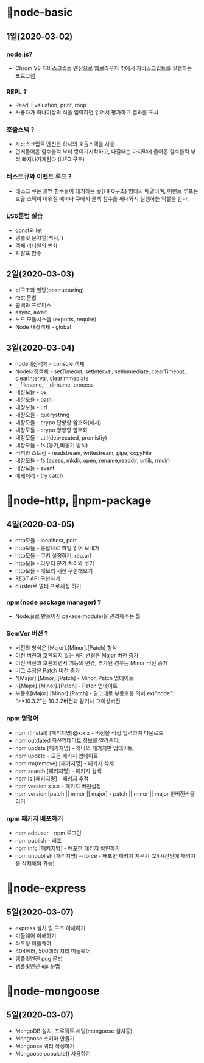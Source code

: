 # 📂node-basic

## 1일(2020-03-02)

### node.js?

- Chrom V8 자바스크립트 엔진으로 웹브라우저 밖에서 자바스크립트를 실행하는 프로그램

### REPL ?

- Read, Evaluation, print, roop
- 사용자가 하나이상의 식을 입력하면 읽어서 평가하고 결과를 표시

### 호출스택 ?

- 자바스크립트 엔진은 하나의 호출스택을 사용
- 먼저들어온 함수블럭 부터 쌓이기시작하고, 나갈때는 마지막에 들어온 함수블럭 부터 빠져나가게된다 (LIFO 구조)

### 테스트큐와 이벤트 루프 ?

- 태스크 큐는 콜백 함수들이 대기하는 큐(FIFO구조) 형태의 배열이며, 이벤트 루프는 호출 스택이 비워질 때마다 큐에서 콜백 함수를 꺼내와서 실행하는 역할을 한다.

### ES6문법 실습

- const와 let
- 템플릿 문자열(백틱,`)
- 객체 리터럴의 변화
- 화살표 함수

## 2일(2020-03-03)

- 비구조화 할당(destructuring)
- rest 문법
- 콜백과 프로미스
- async, await
- 노드 모듈시스템 (exports, require)
- Node 내장객체 - global

## 3일(2020-03-04)

- node내장객체 - console 객체
- Node내장객체 - setTimeout, setInterval, setImmediate, clearTimeout, clearInterval, clearImmediate
- __filename, __dirname, process
- 내장모듈 - os
- 내장모듈 - path
- 내장모듈 - url
- 내장모듈 - querystring
- 내장모듈 - crypo 단방향 암호화(해시)
- 내장모듈 - crypo 양방향 암호화
- 내장모듈 - util(deprecated, promisfiy)
- 내장모듈 - fs (동기,비동기 방식)
- 버퍼와 스트림 - readstream, writestream, pipe, copyFile
- 내장모듈 - fs (acess, mkdir, open, rename,readdir, unlik, rmdir)
- 내장모듈 - event
- 예왜처리 - try catch
# 📂node-http, 📂npm-package
## 4일(2020-03-05)
- http모듈 - localhost, port
- http모듈 - 응답으로 파일 읽어 보내기
- http모듈 - 쿠키 설정하기, req.url
- http모듈 - 라우터 분기 처리와 쿠키
- http모듈 - 메모리 세션 구현해보기
- REST API 구현하기
- cluster로 멀티 프로세싱 하기

### npm(node package manager) ?

-  Node.js로 만들어진 pakage(module)을 관리해주는 툴

### SemVer 버전 ?

- 버전의 형식은 [Major].[Minor].[Patch] 형식
- 이전 버전과 호환되지 않는 API 변경은 Major 버전 증가
- 이전 버전과 호환되면서 기능의 변경, 추가된 경우는 Minor 버전 증가
- 버그 수정은 Patch 버전 증가
- ^[Major].[Minor].[Patch]  - Minor, Patch 업데이트
- ~[Major].[Minor].[Patch]  - Patch 업데이트
- 부등호[Major].[Minor].[Patch] - 말그대로 부등호를 의미 ex)"node": ">=10.3.2"는 10.3.2버전과 같거나 그이상버전

### npm 명령어
- npm i(install) [패키지명]@x.x.x  - 버전을 직접 입력하여 다운로드
- npm outdated 최신업데이트 정보를 알려준다.
- npm update [패키지명] - 하나의 패키지만 업데이트
- npm update - 모든 패키지 업데이트
- npm rm(remove) [패키지명] - 패키지 삭제
- npm search [패키지명] - 패키지 검색
- npm ls [패키지명] - 패키지 추적
- npm version x.x.x - 패키지 버전설정
- npm version [patch || minor || major] - patch || minor || major 한버전씩올리기

### npm 패키지 배포하기
- npm adduser - npm 로그인
- npm publish - 배포
- npm info [패키지명] - 배포한 패키지 확인하기
- npm unpublish [패키지명] --force - 배포한 패키지 지우기 (24시간안에 패키지를 삭제해야 가능)

# 📂node-express
## 5일(2020-03-07)
- express 설치 및 구조 이해하기
- 미들웨어 이해하기
- 라우팅 미들웨어
- 404에러, 500에러 처리 미들웨어 
- 템플릿엔진 pug 문법
- 템플릿엔진 ejs 문법

# 📂node-mongoose
## 5일(2020-03-07)
- MongoDB 설치, 프로젝트 세팅(mongoose 설치등)
- Mongoose 스키마 만들기
- Mongoose 쿼리 작성하기
- Mongoose populate() 사용하기
